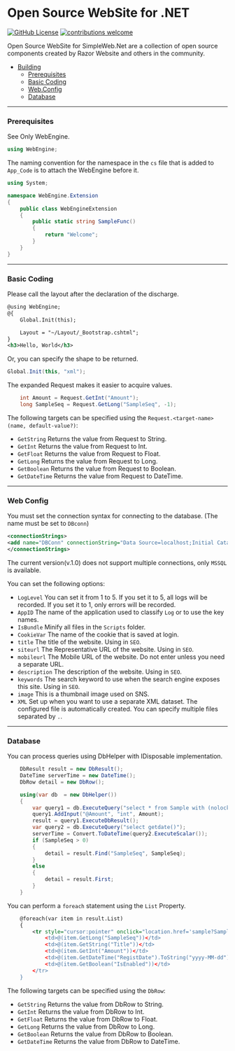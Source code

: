# Open Source WebSite for .NET

[![GitHub License](https://img.shields.io/badge/license-MIT-lightgrey.svg)](https://github.com/Exmaru/SimpleWeb)
[![contributions welcome](https://img.shields.io/badge/contributions-welcome-brightgreen.svg?style=flat)](https://github.com/Exmaru/SimpleWeb/issues)

Open Source WebSite for SimpleWeb.Net are a collection of open source components created by Razor Website and others in the community.

 - [Building](#building)
    - [Prerequisites](#prerequisites)
    - [Basic Coding](#basic-coding)
    - [Web.Config](#web-config)
    - [Database](#database)

---

### Prerequisites

See Only WebEngine.

```cs
using WebEngine;
```

The naming convention for the namespace in the `cs` file that is added to `App_Code` is to attach the WebEngine before it.

```cs
using System;

namespace WebEngine.Extension
{
    public class WebEngineExtension
    {
        public static string SampleFunc()
        {
            return "Welcome";
        }
    }
}
```

---

### Basic Coding

Please call the layout after the declaration of the discharge.

```xml
@using WebEngine;
@{
    Global.Init(this);

    Layout = "~/Layout/_Bootstrap.cshtml";
}
<h3>Hello, World</h3>
```

Or, you can specify the shape to be returned.

```cs
Global.Init(this, "xml");
```

The expanded Request makes it easier to acquire values.

```cs
    int Amount = Request.GetInt("Amount");
    long SampleSeq = Request.GetLong("SampleSeq", -1);
```

The following targets can be specified using the `Request.<target-name>(name, default-value?)`:

 - `GetString` Returns the value from Request to String.
 - `GetInt` Returns the value from Request to Int.
 - `GetFloat` Returns the value from Request to Float.
 - `GetLong` Returns the value from Request to Long.
 - `GetBoolean` Returns the value from Request to Boolean.
 - `GetDateTime` Returns the value from Request to DateTime.

---


### Web Config

You must set the connection syntax for connecting to the database.
(The name must be set to `DBconn`)

```xml
<connectionStrings>
<add name="DBConn" connectionString="Data Source=localhost;Initial Catalog=SimpleWeb;User ID=userid;Password=password;Application Name=SimpleWeb" providerName="System.Data.SqlClient" />
</connectionStrings>
```

The current version(v.1.0) does not support multiple connections, only `MSSQL` is available.

You can set the following options:
 - `LogLevel` You can set it from 1 to 5. If you set it to 5, all logs will be recorded. If you set it to 1, only errors will be recorded.
 - `AppID` The name of the application used to classify `Log` or to use the key names.
 - `IsBundle` Minify all files in the `Scripts` folder.
 - `CookieVar` The name of the cookie that is saved at login.
 - `title` The title of the website. Using in `SEO`.
 - `siteurl` The Representative URL of the website. Using in `SEO`.
 - `mobileurl` The Mobile URL of the website. Do not enter unless you need a separate URL.
 - `description` The description of the website. Using in `SEO`.
 - `keywords` The search keyword to use when the search engine exposes this site. Using in `SEO`.
 - `image` This is a thumbnail image used on SNS.
 - `XML` Set up when you want to use a separate XML dataset. The configured file is automatically created. You can specify multiple files separated by `.`.
 
 
 ---


### Database

You can process queries using DbHelper with IDisposable implementation.

```cs
    DbResult result = new DbResult();
    DateTime serverTime = new DateTime();
    DbRow detail = new DbRow();

    using(var db  = new DbHelper())
    {
        var query1 = db.ExecuteQuery("select * from Sample with (nolock) where Amount > @Amount order by SampleSeq desc");
        query1.AddInput("@Amount", "int", Amount);
        result = query1.ExecuteDbResult();
        var query2 = db.ExecuteQuery("select getdate()");
        serverTime = Convert.ToDateTime(query2.ExecuteScalar());
        if (SampleSeq > 0)
        {
            detail = result.Find("SampleSeq", SampleSeq);
        }
        else
        {
            detail = result.First;
        }
    }
```

You can perform a `foreach` statement using the `List` Property.


```xml
	@foreach(var item in result.List)
	{
		<tr style="cursor:pointer" onclick="location.href='sample?SampleSeq=@(item.GetLong("SampleSeq"))&Amount=@(Amount)'">
			<td>@(item.GetLong("SampleSeq"))</td>
			<td>@(item.GetString("Title"))</td>
			<td>@(item.GetInt("Amount"))</td>
			<td>@(item.GetDateTime("RegistDate").ToString("yyyy-MM-dd"))</td>
			<td>@(item.GetBoolean("IsEnabled"))</td>
		</tr>
	}
```

The following targets can be specified using the `DbRow`:

 - `GetString` Returns the value from DbRow to String.
 - `GetInt` Returns the value from DbRow to Int.
 - `GetFloat` Returns the value from DbRow to Float.
 - `GetLong` Returns the value from DbRow to Long.
 - `GetBoolean` Returns the value from DbRow to Boolean.
 - `GetDateTime` Returns the value from DbRow to DateTime.


